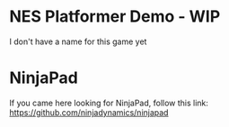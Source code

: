 # NES Platformer Demo - WIP
I don't have a name for this game yet  

# NinjaPad
If you came here looking for NinjaPad, follow this link:  
https://github.com/ninjadynamics/ninjapad  
